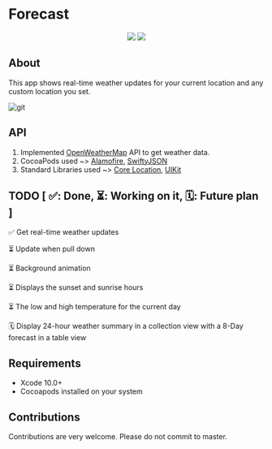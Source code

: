 # Forecast

<p align="center">
    <img src="https://img.shields.io/badge/iOS-12.0+-blue.svg" />
    <img src="https://img.shields.io/badge/Swift-5.0-brightgreen.svg" />
  
  </p>
  
## About
 
This app shows real-time weather updates for your current location and any custom location you set. 

![git](https://user-images.githubusercontent.com/50599874/62951094-5426bb00-bdb7-11e9-91e8-dab24651b20a.png)

## API 

1. Implemented [OpenWeatherMap](https://openweathermap.org) API to get weather data.
2. CocoaPods used ~> [Alamofire](https://github.com/Alamofire/Alamofire), [SwiftyJSON](https://github.com/SwiftyJSON/SwiftyJSON)
3. Standard Libraries used ~> [Core Location](https://developer.apple.com/documentation/corelocation), [UIKit](https://developer.apple.com/documentation/uikit) 

## TODO  [ ✅: Done, ⏳: Working on it, 🗓: Future plan ]

✅ Get real-time weather updates 

⏳ Update when pull down 

⏳ Background animation 

⏳ Displays the sunset and sunrise hours

⏳ The low and high temperature for the current day

🗓 Display 24-hour weather summary in a collection view with a 8-Day forecast in a table view

## Requirements

- Xcode 10.0+
- Cocoapods installed on your system 

## Contributions

Contributions are very welcome. Please do not commit to master.
